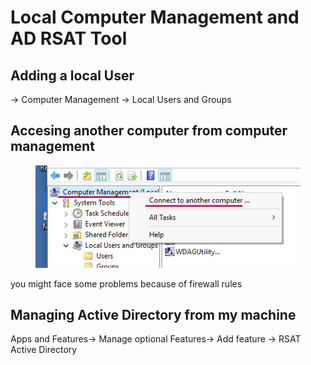 # Local Computer Management and AD RSAT Tool



## Adding a local User

\-> Computer Management -> Local Users and Groups



## Accesing another computer from computer management

<div align="left">

<figure><img src="../../.gitbook/assets/image (5) (1) (1).png" alt=""><figcaption></figcaption></figure>

</div>

you might face some problems because of firewall rules



## Managing Active Directory from my machine

Apps and Features-> Manage optional Features-> Add feature -> RSAT Active Directory
